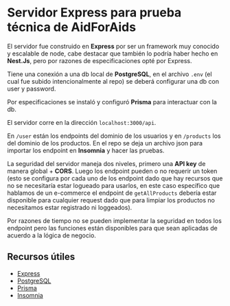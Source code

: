 # Servidor Express para prueba técnica de AidForAids

El servidor fue construido en **Express** por ser un framework muy conocido y escalable de node, cabe destacar que también lo podría haber hecho en **Nest.Js**, pero por razones de especificaciones opté por Express.

Tiene una conexión a una db local de **PostgreSQL**, en el archivo `.env` (el cual fue subido intencionalmente al repo) se deberá configurar una db con user y password.

Por especificaciones se instaló y configuró **Prisma** para interactuar con la db.

El servidor corre en la dirección `localhost:3000/api`.

En `/user` están los endpoints del dominio de los usuarios y en `/products` los del dominio de los productos. En el repo se deja un archivo json para importar los endpoint en **Insomnia** y hacer las pruebas.

La seguridad del servidor maneja dos niveles, primero una **API key** de manera global + **CORS**. Luego los endpoint pueden o no requerir un token (esto se configura por cada uno de los endpoint dado que hay recursos que no se necesitaría estar logueado para usarlos,  en este caso específico que hablamos de un e-commerce el endpoint de `getAllProducts` debería estar disponible para cualquier request dado que para limpiar los productos no necesitamos estar registrado ni loggeados).

Por razones de tiempo no se pueden implementar la seguridad en todos los endpoint pero las funciones están disponibles para que sean aplicadas de acuerdo a la lógica de negocio.

## Recursos útiles

- [Express](https://expressjs.com)
- [PostgreSQL](https://www.postgresql.org)
- [Prisma](https://www.prisma.io)
- [Insomnia](https://insomnia.rest)
